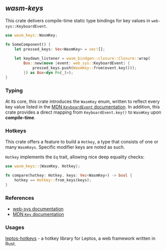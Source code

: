 ## *wasm-keys*

This crate delivers compile-time static type bindings for key values in `web-sys::KeyboardEvent`.

```rust
use wasm_keys::WasmKey;

fn SomeComponent() {
    let pressed_keys: Vec<WasmKey> = vec![];
    
    let keydown_listener = wasm_bindgen::closure::Closure::wrap(
        Box::new(move |event: web_sys::KeyboardEvent| { 
            pressed_keys.push(WasmKey::from(event.key()));
        }) as Box<dyn Fn(_)>);
}
```

### Typing
At its core, this crate introduces the `WasmKey` enum, written to reflect every key value listed in the [MDN `KeyboardEvent` documentation](ttps://developer.mozilla.org/en-US/docs/Web/API/UI_Events/Keyboard_event_key_values). In addition, this crate provides a direct mapping from `KeyboardEvent.key()` to `WasmKey` upon **compile-time**.

### Hotkeys
This crate offers a feature to build a `Hotkey`, a type that consists of one or many `WasmKeys`. Specific modifier keys are noted as such.

`Hotkey` implements the `Eq` trait, allowing nice deep equality checks:
```rust
use wasm_keys::{WasmKey, Hotkey};

fn compare(hotkey: Hotkey, keys: Vec<WasmKey>) -> bool {
    hotkey == Hotkey::from_keys(keys);
}
```

### References
- [web-sys documentation](https://rustwasm.github.io/wasm-bindgen/api/web_sys/struct.KeyboardEvent.html#method.key)
- [MDN `Key` documentation](https://developer.mozilla.org/en-US/docs/Web/API/UI_Events/Keyboard_event_key_values)

### Usages
[leptos-hotkeys](https://leptos-hotkeys.vercel.app/) - a hotkey library for Leptos, a web framework written in Rust.
